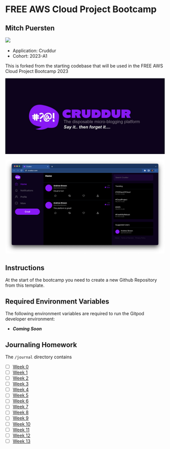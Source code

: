 # FREE AWS Cloud Project Bootcamp

## Mitch Puersten

![](https://codebuild.ca-central-1.amazonaws.com/badges?uuid=eyJlbmNyeXB0ZWREYXRhIjoidFRTQStZUjJ3SmM4NVFVZ0ZsUlNUQjhvZlVndkdZNDBUTGtzRzRwRWZIMDF0cHBicjJETU5KMENtSlV5SGQ2MFpwOXVOMDdoZDV3VU9EOVhrYjNtZGFRPSIsIml2UGFyYW1ldGVyU3BlYyI6IkxGSHFIUkNraTNTcS83Z0giLCJtYXRlcmlhbFNldFNlcmlhbCI6MX0%3D&branch=main)

- Application: Cruddur
- Cohort: 2023-A1

This is forked from the starting codebase that will be used in the FREE AWS Cloud Project Bootcamp 2023

![Cruddur Graphic](_docs/assets/cruddur-banner.jpg)

![Cruddur Screenshot](_docs/assets/cruddur-screenshot.png)

## Instructions

At the start of the bootcamp you need to create a new Github Repository from this template.

## Required Environment Variables

The following environment variables are required to run the Gitpod developer environment:
- **_Coming Soon_**

## Journaling Homework

The `/journal` directory contains

- [ ] [Week 0](journal/week0.md)
- [ ] [Week 1](journal/week1.md)
- [ ] [Week 2](journal/week2.md)
- [ ] [Week 3](journal/week3.md)
- [ ] [Week 4](journal/week4.md)
- [ ] [Week 5](journal/week5.md)
- [ ] [Week 6](journal/week6.md)
- [ ] [Week 7](journal/week7.md)
- [ ] [Week 8](journal/week8.md)
- [ ] [Week 9](journal/week9.md)
- [ ] [Week 10](journal/week10.md)
- [ ] [Week 11](journal/week11.md)
- [ ] [Week 12](journal/week12.md)
- [ ] [Week 13](journal/week13.md)
